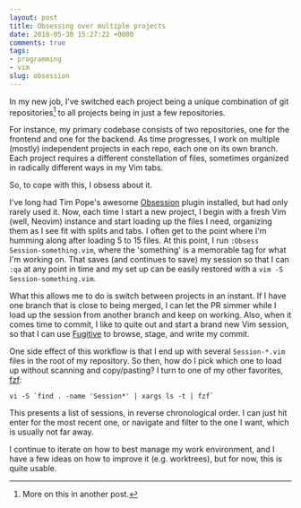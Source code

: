 ```yaml
---
layout: post
title: Obsessing over multiple projects
date: 2018-05-30 15:27:22 +0000
comments: true
tags:
- programming
- vim
slug: obsession
---
```


In my new job, I've switched each project being a unique combination of git repositories[^1] to all projects being in just a few repositories.

For instance, my primary codebase consists of two repositories, one for the frontend and one for the backend.  As time progresses, I work on multiple (mostly) independent projects in each repo, each one on its own branch.  Each project requires a different constellation of files, sometimes organized in radically different ways in my Vim tabs.

So, to cope with this, I obsess about it.

I've long had Tim Pope's awesome [Obsession](https://github.com/tpope/vim-obsession) plugin installed, but had only rarely used it.  Now, each time I start a new project, I begin with a fresh Vim (well, Neovim) instance and start loading up the files I need, organizing them as I see fit with splits and tabs.  I often get to the point where I'm humming along after loading 5 to 15 files.  At this point, I run `:Obsess Session-something.vim`, where the 'something' is a memorable tag for what I'm working on.  That saves (and continues to save) my session so that I can `:qa` at any point in time and my set up can be easily restored with a `vim -S Session-something.vim`.

What this allows me to do is switch between projects in an instant.  If I have one branch that is close to being merged, I can let the PR simmer while I load up the session from another branch and keep on working.  Also, when it comes time to commit, I like to quite out and start a brand new Vim session, so that I can use [Fugitive](https://github.com/tpope/vim-fugitive) to browse, stage, and write my commit.

One side effect of this workflow is that I end up with several `Session-*.vim` files in the root of my repository.  So then, how do I pick which one to load up without scanning and copy/pasting?  I turn to one of my other favorites, [fzf](https://github.com/junegunn/fzf):

```
vi -S `find . -name 'Session*' | xargs ls -t | fzf`
```

This presents a list of sessions, in reverse chronological order.  I can just hit enter for the most recent one, or navigate and filter to the one I want, which is usually not far away.

I continue to iterate on how to best manage my work environment, and I have a few ideas on how to improve it (e.g. worktrees), but for now, this is quite usable.

[^1]: More on this in another post.
